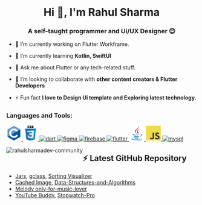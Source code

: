 
<h1 align="center">Hi 👋, I'm Rahul Sharma</h1>
<h3 align="center">A self-taught programmer and Ui/UX Designer 😊</h3>

- 🔭 I’m currently working on Flutter Workframe.

- 🌱 I’m currently learning **Kotlin, SwiftUI**

- 💬 Ask me about Flutter or any tech-related stuff.

- 👯 I’m looking to collaborate with **other content creators & Flutter Developers**

- ⚡ Fun fact **I love to Design Ui template and Exploring latest technology.**

<h3 align="left">Languages and Tools:</h3>
<p align="left"> <a href="https://www.cprogramming.com/" target="_blank" rel="noreferrer"> <img src="https://raw.githubusercontent.com/devicons/devicon/master/icons/c/c-original.svg" alt="c" width="40" height="40"/> </a> <a href="https://www.w3schools.com/css/" target="_blank" rel="noreferrer"> <img src="https://raw.githubusercontent.com/devicons/devicon/master/icons/css3/css3-original-wordmark.svg" alt="css3" width="40" height="40"/> </a> <a href="https://dart.dev" target="_blank" rel="noreferrer"> <img src="https://www.vectorlogo.zone/logos/dartlang/dartlang-icon.svg" alt="dart" width="40" height="40"/> </a> <a href="https://www.figma.com/" target="_blank" rel="noreferrer"> <img src="https://www.vectorlogo.zone/logos/figma/figma-icon.svg" alt="figma" width="40" height="40"/> </a> <a href="https://firebase.google.com/" target="_blank" rel="noreferrer"> <img src="https://www.vectorlogo.zone/logos/firebase/firebase-icon.svg" alt="firebase" width="40" height="40"/> </a> <a href="https://flutter.dev" target="_blank" rel="noreferrer"> <img src="https://www.vectorlogo.zone/logos/flutterio/flutterio-icon.svg" alt="flutter" width="40" height="40"/> </a> <a href="https://www.java.com" target="_blank" rel="noreferrer"> <img src="https://raw.githubusercontent.com/devicons/devicon/master/icons/java/java-original.svg" alt="java" width="40" height="40"/> </a> <a href="https://developer.mozilla.org/en-US/docs/Web/JavaScript" target="_blank" rel="noreferrer"> <img src="https://raw.githubusercontent.com/devicons/devicon/master/icons/javascript/javascript-original.svg" alt="javascript" width="40" height="40"/> </a> <a href="https://kotlinlang.org/" target="_blank" rel="noreferrer"> <img src="https://cdn.worldvectorlogo.com/logos/kotlin-1.svg" alt="mysql" width="40" height="40"/> </a> </p><p aligh="left"><img align="left" src="https://github-readme-stats.vercel.app/api/top-langs?username=rahulsharmadev-community&show_icons=true&locale=en&layout=compact" alt="rahulsharmadev-community"></p>

## ⚡ Latest GitHub Repository

<!-- BLOG-POST-LIST:START -->
- [Jars](https://github.com/rahulsharmadev-community/jars), [gclass](https://github.com/rahulsharmadev-community/gclass), [Sorting Visualizer](https://github.com/rahulsharmadev-community/Sorting-Visualizer)
- [Cached Image](https://github.com/rahulsharmadev-community/cached_image), [Data-Structures-and-Algorithms](https://github.com/rahulsharmadev-community/Data-Structures-and-Algorithms)
- [Melody only-for-music-lover](https://github.com/rahulsharmadev-community/Melody-only-for-music-lover-)
- [YouTube Buddy](https://github.com/rahulsharmadev-community/YouTube-Buddy), [Stopwatch-Pro](https://github.com/rahulsharmadev-community/Stopwatch-Pro)
 <!-- BLOG-POST-LIST:END -->

<!---
rahulsharmadev-community/rahulsharmadev-community is a ✨ special ✨ repository because its `README.md` (this file) appears on your GitHub profile.
You can click the Preview link to take a look at your changes.
--->
